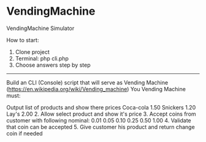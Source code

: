 # VendingMachine
VendingMachine Simulator


How to start:
1. Clone project
2. Terminal: php cli.php
3. Choose answers step by step

<hr>

Build an CLI (Console) script that will serve as Vending Machine (https://en.wikipedia.org/wiki/Vending_machine)
You Vending Machine must:

Output list of products and show there prices
Coca-cola 1.50
Snickers 1.20
Lay's 2.00
2. Allow select product and show it's price
3. Accept coins from customer with following nominal:
0.01
0.05
0.10
0.25
0.50
1.00
4. Validate that coin can be accepted
5. Give customer his product and return change coin if needed

